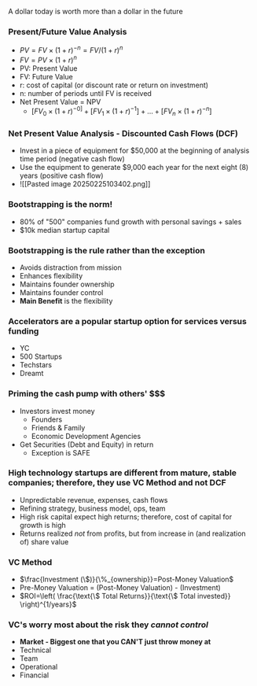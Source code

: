 A dollar today is worth more than a dollar in the future

### Present/Future Value Analysis
- $PV=FV\times (1 + r)^{-n}=FV / (1 + r)^n$
- $FV = PV \times (1+r)^n$
- PV: Present Value
- FV: Future Value
- r: cost of capital (or discount rate or return on investment)
- n: number of periods until FV is received
- Net Present Value = NPV
	- $[FV_{0}\times (1 + r)^{-0]}+ [FV_{1}\times (1 + r)^{-1}] + \dots + [FV_{n} \times (1 + r)^{-n}]$

### Net Present Value Analysis - Discounted Cash Flows (DCF)
- Invest in a piece of equipment for \$50,000 at the beginning of analysis time period (negative cash flow)
- Use the equipment to generate \$9,000 each year for the next eight (8) years (positive cash flow)
- ![[Pasted image 20250225103402.png]]

### Bootstrapping is the norm!
- 80% of "500" companies fund growth with personal savings + sales
- \$10k median startup capital

### Bootstrapping is the rule rather than the exception
- Avoids distraction from mission
- Enhances flexibility
- Maintains founder ownership
- Maintains founder control
- **Main Benefit** is the flexibility

### Accelerators are a popular startup option for services versus funding
- YC
- 500 Startups
- Techstars
- Dreamt

### Priming the cash pump with others' \$\$\$
- Investors invest money
	- Founders
	- Friends & Family
	- Economic Development Agencies
- Get Securities (Debt and Equity) in return
	- Exception is SAFE

### High technology startups are different from mature, stable companies; therefore, they use VC Method and not DCF
- Unpredictable revenue, expenses, cash flows
- Refining strategy, business model, ops, team
- High risk capital expect high returns; therefore, cost of capital for growth is high
- Returns realized *not* from profits, but from increase in (and realization of) share value

### VC Method
- $\frac{Investment (\$)}{\%_{ownership}}=Post-Money Valuation$
- Pre-Money Valuation = (Post-Money Valuation) - (Investment)
- $ROI=\left( \frac{\text{\$ Total Returns}}{\text{\$ Total invested}} \right)^{1/years}$

### VC's worry most about the risk they *cannot control*
- **Market - Biggest one that you CAN'T just throw money at**
- Technical
- Team
- Operational
- Financial


